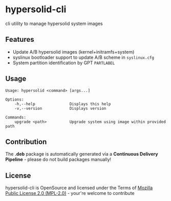hypersolid-cli
========================================

cli utility to manage hypersolid system images

## Features ##

* Update A/B hypersolid images (kernel+initramfs+system)
* syslinux bootloader support to update A/B scheme in `syslinux.cfg`
* System partition identification by GPT `PARTLABEL`

## Usage ##

```
Usage: hypersolid <command> [args...]

Options:
    -h,--help               Displays this help
    -v,--version            Displays version

Commands:
    upgrade <path>          Upgrade system using image within provided path
```

## Contribution ##

The **.deb** package is automatically generated via a **Continuous Delivery Pipeline** - please do not build packages manually!

## License ##
hypersolid-cli is OpenSource and licensed under the Terms of [Mozilla Public License 2.0 (MPL-2.0)](http://opensource.org/licenses/MPL-2.0) - your're welcome to contribute